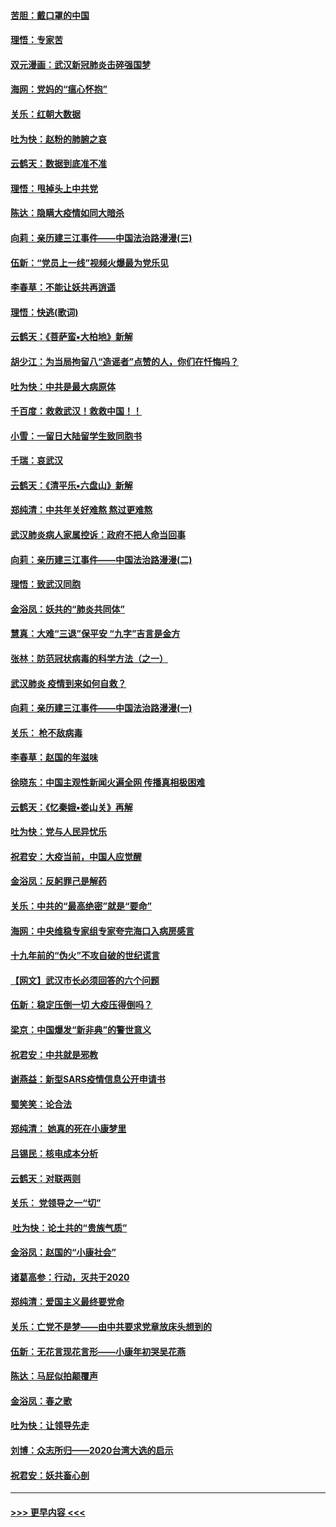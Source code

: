 #### [苦胆：戴口罩的中国](../pages/nsc993/n11845576.md?t=02051655) 
#### [理悟：专家苦](../pages/nsc993/n11845564.md?t=02051655) 
#### [双元漫画：武汉新冠肺炎击碎强国梦](../pages/nsc993/n11843320.md?t=02051655) 
#### [海网：党妈的“瘟心怀抱”](../pages/nsc993/n11840740.md?t=02051655) 
#### [关乐：红朝大数据](../pages/nsc993/n11840675.md?t=02051655) 
#### [吐为快：赵粉的肺腑之哀](../pages/nsc993/n11840618.md?t=02051655) 
#### [云鹤天：数据到底准不准](../pages/nsc993/n11840325.md?t=02051655) 
#### [理悟：甩掉头上中共党](../pages/nsc993/n11838826.md?t=02051655) 
#### [陈达：隐瞒大疫情如同大暗杀](../pages/nsc993/n11838771.md?t=02051655) 
#### [向莉：亲历建三江事件——中国法治路漫漫(三)](../pages/nsc993/n11831825.md?t=02051655) 
#### [伍新：“党员上一线”视频火爆最为党乐见](../pages/nsc993/n11838200.md?t=02051655) 
#### [李春草：不能让妖共再逍遥](../pages/nsc993/n11838102.md?t=02051655) 
#### [理悟：快逃(歌词)](../pages/nsc993/n11838083.md?t=02051655) 
#### [云鹤天：《菩萨蛮▪大柏地》新解](../pages/nsc993/n11838059.md?t=02051655) 
#### [胡少江：为当局拘留八“造谣者”点赞的人，你们在忏悔吗？](../pages/nsc993/n11836801.md?t=02051655) 
#### [吐为快：中共是最大病原体](../pages/nsc993/n11836748.md?t=02051655) 
#### [千百度：救救武汉！救救中国！！](../pages/nsc993/n11836145.md?t=02051655) 
#### [小雪：一留日大陆留学生致同胞书](../pages/nsc993/n11834624.md?t=02051655) 
#### [千瑞：哀武汉](../pages/nsc993/n11833647.md?t=02051655) 
#### [云鹤天：《清平乐▪六盘山》新解](../pages/nsc993/n11833611.md?t=02051655) 
#### [郑纯清：中共年关好难熬 熬过更难熬](../pages/nsc993/n11833489.md?t=02051655) 
#### [武汉肺炎病人家属控诉：政府不把人命当回事](../pages/nsc993/n11833205.md?t=02051655) 
#### [向莉：亲历建三江事件——中国法治路漫漫(二)](../pages/nsc993/n11829102.md?t=02051655) 
#### [理悟：致武汉同胞](../pages/nsc993/n11831522.md?t=02051655) 
#### [金浴凤：妖共的“肺炎共同体”](../pages/nsc993/n11829448.md?t=02051655) 
#### [慧真：大难“三退”保平安 “九字”吉言是金方](../pages/nsc993/n11829501.md?t=02051655) 
#### [张林：防范冠状病毒的科学方法（之一）](../pages/nsc993/n11828618.md?t=02051655) 
#### [武汉肺炎 疫情到来如何自救？](../pages/nsc993/n11827632.md?t=02051655) 
#### [向莉：亲历建三江事件——中国法治路漫漫(一)](../pages/nsc993/n11827190.md?t=02051655) 
#### [关乐： 枪不敌病毒](../pages/nsc993/n11826746.md?t=02051655) 
#### [李春草：赵国的年滋味](../pages/nsc993/n11826321.md?t=02051655) 
#### [徐晓东：中国主观性新闻火遍全网 传播真相极困难](../pages/nsc993/n11826508.md?t=02051655) 
#### [云鹤天：《忆秦娥▪娄山关》再解](../pages/nsc993/n11824682.md?t=02051655) 
#### [吐为快：党与人民异忧乐](../pages/nsc993/n11824660.md?t=02051655) 
#### [祝君安：大疫当前，中国人应觉醒](../pages/nsc993/n11821946.md?t=02051655) 
#### [金浴凤：反躬罪己是解药](../pages/nsc993/n11820280.md?t=02051655) 
#### [关乐：中共的“最高绝密”就是“要命”](../pages/nsc993/n11816946.md?t=02051655) 
#### [海网：中央维稳专家组专家夸完海口入病房感言](../pages/nsc993/n11815138.md?t=02051655) 
#### [十九年前的“伪火”不攻自破的世纪谎言](../pages/nsc993/n11813238.md?t=02051655) 
#### [【网文】武汉市长必须回答的六个问题](../pages/nsc993/n11813848.md?t=02051655) 
#### [伍新：稳定压倒一切 大疫压得倒吗？](../pages/nsc993/n11812634.md?t=02051655) 
#### [梁京：中国爆发“新非典”的警世意义](../pages/nsc993/n11812554.md?t=02051655) 
#### [祝君安：中共就是邪教](../pages/nsc993/n11812431.md?t=02051655) 
#### [谢燕益：新型SARS疫情信息公开申请书](../pages/nsc993/n11808840.md?t=02051655) 
#### [蜀笑笑：论合法](../pages/nsc993/n11808064.md?t=02051655) 
#### [郑纯清： 她真的死在小康梦里](../pages/nsc993/n11806623.md?t=02051655) 
#### [吕锡民：核电成本分析](../pages/nsc993/n11806284.md?t=02051655) 
#### [云鹤天：对联两则](../pages/nsc993/n11805957.md?t=02051655) 
#### [关乐： 党领导之一“切”](../pages/nsc993/n11804505.md?t=02051655) 
#### [ 吐为快：论土共的“贵族气质”](../pages/nsc993/n11804490.md?t=02051655) 
#### [金浴凤：赵国的“小康社会”](../pages/nsc993/n11804452.md?t=02051655) 
#### [诸葛高参：行动，灭共于2020](../pages/nsc993/n11804120.md?t=02051655) 
#### [郑纯清：爱国主义最终要党命](../pages/nsc993/n11802197.md?t=02051655) 
#### [关乐：亡党不是梦——由中共要求党章放床头想到的](../pages/nsc993/n11802156.md?t=02051655) 
#### [伍新：无花言现花言形——小康年初哭吴花燕](../pages/nsc993/n11800044.md?t=02051655) 
#### [陈达：马屁似拍颠覆声](../pages/nsc993/n11800010.md?t=02051655) 
#### [金浴凤：春之歌](../pages/nsc993/n11797687.md?t=02051655) 
#### [吐为快：让领导先走](../pages/nsc993/n11797512.md?t=02051655) 
#### [刘博：众志所归——2020台湾大选的启示](../pages/nsc993/n11796878.md?t=02051655) 
#### [祝君安：妖共畜心剖](../pages/nsc993/n11794273.md?t=02051655) 

----
#### [ >>> 更早内容 <<< ](../indexes/nsc993-earlier.md)
